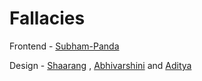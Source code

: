 # Fallacies

Frontend - [Subham-Panda](https://github.com/Subham-Panda)

Design - [Shaarang](https://github.com/shaarangg) , [Abhivarshini](https://github.com/Abivarsh) and [Aditya](https://github.com/adikoch17)
